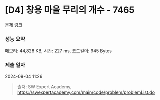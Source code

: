 # [D4] 창용 마을 무리의 개수 - 7465 

[문제 링크](https://swexpertacademy.com/main/code/problem/problemDetail.do?contestProbId=AWngfZVa9XwDFAQU) 

### 성능 요약

메모리: 44,828 KB, 시간: 227 ms, 코드길이: 945 Bytes

### 제출 일자

2024-09-04 11:26



> 출처: SW Expert Academy, https://swexpertacademy.com/main/code/problem/problemList.do